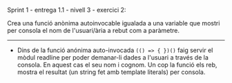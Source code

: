 Sprint 1 - entrega 1.1 - nivell 3 - exercici 2:

Crea una funció anònima autoinvocable igualada a una variable que mostri per consola el nom de l'usuari/ària a rebut com a paràmetre.

----------------------------------------------------------------------------------
- Dins de la funció anónima auto-invocada 
```(() => { })()```
faig servir el mòdul readline per poder demanar-li dades a l'usuari a través de la consola. En aquest cas el seu nom i cognom. Un cop la funció els reb, mostra el resultat (un string fet amb template literals) per consola.

